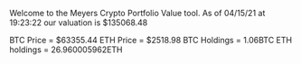 Welcome to the Meyers Crypto Portfolio Value tool. 
As of 04/15/21 at 19:23:22 our valuation is $135068.48 

BTC Price = $63355.44
 ETH Price = $2518.98
BTC Holdings = 1.06BTC
 ETH holdings = 26.960005962ETH 
